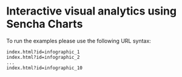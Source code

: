 # Interactive visual analytics using Sencha Charts

To run the examples please use the following URL syntax:

```
index.html?id=infographic_1
index.html?id=infographic_2
...
index.html?id=infographic_10
```


